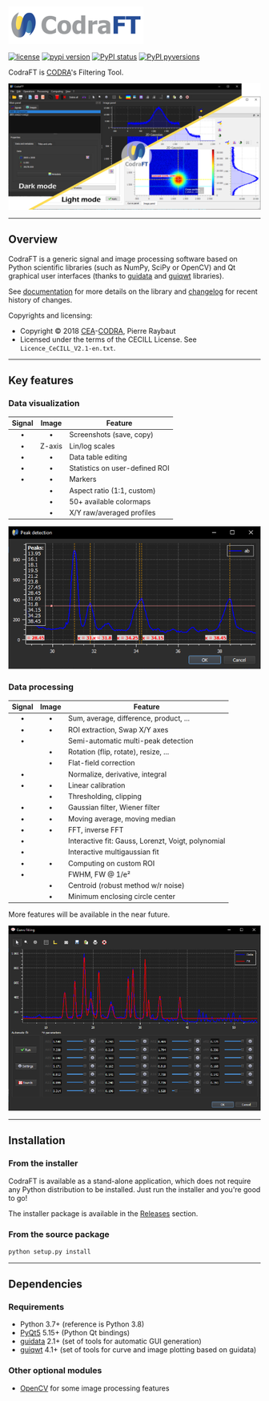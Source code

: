 ![CodraFT - CODRA's Filtering Tool](./doc/images/codraft_banner.png)

[![license](https://img.shields.io/pypi/l/codraft.svg)](./LICENSE)
[![pypi version](https://img.shields.io/pypi/v/codraft.svg)](https://pypi.org/project/codraft/)
[![PyPI status](https://img.shields.io/pypi/status/codraft.svg)](https://github.com/CODRA-Ingenierie-Informatique/CodraFT)
[![PyPI pyversions](https://img.shields.io/pypi/pyversions/codraft.svg)](https://pypi.python.org/pypi/codraft/)

CodraFT is [CODRA](https://codra.net/)'s Filtering Tool.

![CodraFT - CODRA's Filtering Tool](./doc/images/dark_light_modes.png)

----

## Overview

CodraFT is a generic signal and image processing software based on Python scientific
libraries (such as NumPy, SciPy or OpenCV) and Qt graphical user interfaces (thanks to
[guidata](https://pypi.python.org/pypi/guidata) and [guiqwt](https://pypi.python.org/pypi/guiqwt) libraries).

See [documentation](https://codraft.readthedocs.io/en/latest/) for more details on
the library and [changelog](CHANGELOG.md) for recent history of changes.

Copyrights and licensing:

* Copyright © 2018 [CEA](http://www.cea.fr)-[CODRA](https://codra.net/), Pierre Raybaut
* Licensed under the terms of the CECILL License. See ``Licence_CeCILL_V2.1-en.txt``.

----

## Key features

### Data visualization

| Signal |  Image | Feature                        |
|:------:|:------:|--------------------------------|
|    •   |    •   | Screenshots (save, copy)       |
|    •   | Z-axis | Lin/log scales                 |
|    •   |    •   | Data table editing             |
|    •   |    •   | Statistics on user-defined ROI |
|    •   |    •   | Markers                        |
|        |    •   | Aspect ratio (1:1, custom)     |
|        |    •   | 50+ available colormaps        |
|        |    •   | X/Y raw/averaged profiles      |

![Peak detection](./doc/images/peak_detection.png)

### Data processing

| Signal | Image | Feature                                            |
|:------:|:-----:|----------------------------------------------------|
|    •   |   •   | Sum, average, difference, product, ...             |
|    •   |   •   | ROI extraction, Swap X/Y axes                      |
|    •   |       | Semi-automatic multi-peak detection                |
|        |   •   | Rotation (flip, rotate), resize, ...               |
|        |   •   | Flat-field correction                              |
|    •   |       | Normalize, derivative, integral                    |
|    •   |   •   | Linear calibration                                 |
|        |   •   | Thresholding, clipping                             |
|    •   |   •   | Gaussian filter, Wiener filter                     |
|    •   |   •   | Moving average, moving median                      |
|    •   |   •   | FFT, inverse FFT                                   |
|    •   |       | Interactive fit: Gauss, Lorenzt, Voigt, polynomial |
|    •   |       | Interactive multigaussian fit                      |
|    •   |   •   | Computing on custom ROI                            |
|    •   |       | FWHM, FW @ 1/e²                                    |
|        |   •   | Centroid (robust method w/r noise)                 |
|        |   •   | Minimum enclosing circle center                    |

More features will be available in the near future.

![Multi-gaussian fit](./doc/images/multi_gaussian_fit.png)

----

## Installation

### From the installer

CodraFT is available as a stand-alone application, which does not require any Python
distribution to be installed. Just run the installer and you're good to go!

The installer package is available in the [Releases](https://github.com/CODRA-Ingenierie-Informatique/CodraFT/releases) section.

### From the source package

```bash
python setup.py install
```

----

## Dependencies

### Requirements

* Python 3.7+ (reference is Python 3.8)
* [PyQt5](https://pypi.python.org/pypi/PyQt5) 5.15+ (Python Qt bindings)
* [guidata](https://pypi.python.org/pypi/guidata) 2.1+ (set of tools for automatic GUI generation)
* [guiqwt](https://pypi.python.org/pypi/guiqwt) 4.1+ (set of tools for curve and image plotting based on guidata)

### Other optional modules

* [OpenCV](https://pypi.org/project/opencv-python/) for some image processing features
